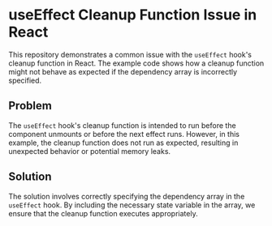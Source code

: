 # useEffect Cleanup Function Issue in React

This repository demonstrates a common issue with the `useEffect` hook's cleanup function in React. The example code shows how a cleanup function might not behave as expected if the dependency array is incorrectly specified.

## Problem

The `useEffect` hook's cleanup function is intended to run before the component unmounts or before the next effect runs.  However, in this example, the cleanup function does not run as expected, resulting in unexpected behavior or potential memory leaks. 

## Solution

The solution involves correctly specifying the dependency array in the `useEffect` hook.  By including the necessary state variable in the array, we ensure that the cleanup function executes appropriately.